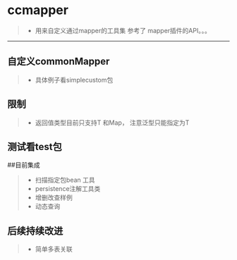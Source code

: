 # ccmapper
> - 用来自定义通过mapper的工具集    参考了 mapper插件的API。。。 
---
## 自定义commonMapper 
> - 具体例子看simplecustom包
## 限制 
> - 返回值类型目前只支持T 和Map， 注意泛型只能指定为T
## 测试看test包

##目前集成
> - 扫描指定包bean 工具
> - persistence注解工具类
> - 增删改查样例
> - 动态查询

## 后续持续改进
> - 简单多表关联
	
    

